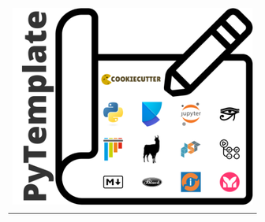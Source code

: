 <div align='center'>
    <img height="400" style="padding: 50" src='assets/icon.svg'/>
    <hr/>
</div>

